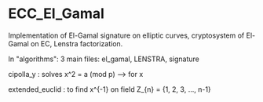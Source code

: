 # ECC_El_Gamal

Implementation of El-Gamal signature on elliptic curves, cryptosystem of El-Gamal on EC, Lenstra factorization.

In "algorithms": 3 main files:
el_gamal, LENSTRA, signature

cipolla_y : 
solves x^2 = a (mod p) --> for x 

extended_euclid :
to find x^{-1} on field Z_{n} = {1, 2, 3, ..., n-1}

